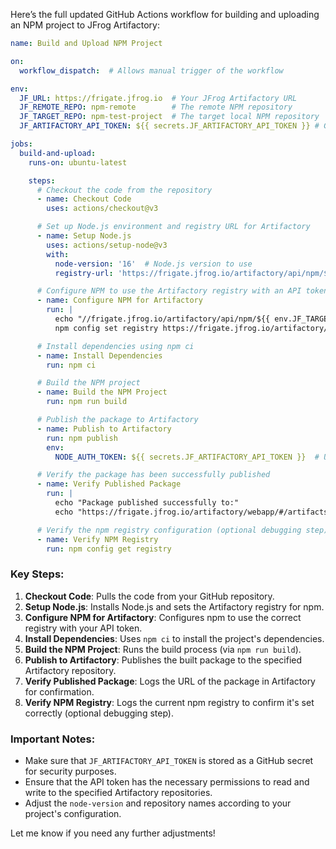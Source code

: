 Here’s the full updated GitHub Actions workflow for building and uploading an NPM project to JFrog Artifactory:

```yaml
name: Build and Upload NPM Project

on:
  workflow_dispatch:  # Allows manual trigger of the workflow

env:
  JF_URL: https://frigate.jfrog.io  # Your JFrog Artifactory URL
  JF_REMOTE_REPO: npm-remote        # The remote NPM repository
  JF_TARGET_REPO: npm-test-project  # The target local NPM repository
  JF_ARTIFACTORY_API_TOKEN: ${{ secrets.JF_ARTIFACTORY_API_TOKEN }} # GitHub secret for your JFrog API token

jobs:
  build-and-upload:
    runs-on: ubuntu-latest

    steps:
      # Checkout the code from the repository
      - name: Checkout Code
        uses: actions/checkout@v3

      # Set up Node.js environment and registry URL for Artifactory
      - name: Setup Node.js
        uses: actions/setup-node@v3
        with:
          node-version: '16'  # Node.js version to use
          registry-url: 'https://frigate.jfrog.io/artifactory/api/npm/${{ env.JF_TARGET_REPO }}/'  # Registry URL for Artifactory

      # Configure NPM to use the Artifactory registry with an API token
      - name: Configure NPM for Artifactory
        run: |
          echo "//frigate.jfrog.io/artifactory/api/npm/${{ env.JF_TARGET_REPO }}/:_authToken=${{ secrets.JF_ARTIFACTORY_API_TOKEN }}" > ~/.npmrc
          npm config set registry https://frigate.jfrog.io/artifactory/api/npm/${{ env.JF_TARGET_REPO }}/

      # Install dependencies using npm ci
      - name: Install Dependencies
        run: npm ci

      # Build the NPM project
      - name: Build the NPM Project
        run: npm run build

      # Publish the package to Artifactory
      - name: Publish to Artifactory
        run: npm publish
        env:
          NODE_AUTH_TOKEN: ${{ secrets.JF_ARTIFACTORY_API_TOKEN }}  # Use the API token for authentication

      # Verify the package has been successfully published
      - name: Verify Published Package
        run: |
          echo "Package published successfully to:"
          echo "https://frigate.jfrog.io/artifactory/webapp/#/artifacts/browse/tree/General/${{ env.JF_TARGET_REPO }}/"

      # Verify the npm registry configuration (optional debugging step)
      - name: Verify NPM Registry
        run: npm config get registry
```

### Key Steps:
1. **Checkout Code**: Pulls the code from your GitHub repository.
2. **Setup Node.js**: Installs Node.js and sets the Artifactory registry for npm.
3. **Configure NPM for Artifactory**: Configures npm to use the correct registry with your API token.
4. **Install Dependencies**: Uses `npm ci` to install the project's dependencies.
5. **Build the NPM Project**: Runs the build process (via `npm run build`).
6. **Publish to Artifactory**: Publishes the built package to the specified Artifactory repository.
7. **Verify Published Package**: Logs the URL of the package in Artifactory for confirmation.
8. **Verify NPM Registry**: Logs the current npm registry to confirm it's set correctly (optional debugging step).

### Important Notes:
- Make sure that `JF_ARTIFACTORY_API_TOKEN` is stored as a GitHub secret for security purposes.
- Ensure that the API token has the necessary permissions to read and write to the specified Artifactory repositories.
- Adjust the `node-version` and repository names according to your project's configuration.

Let me know if you need any further adjustments!
